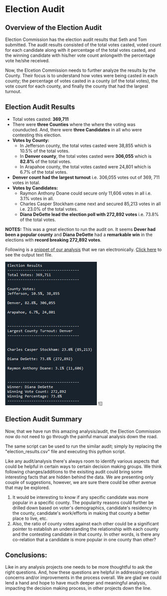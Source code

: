# Election Audit

## Overview of the Election Audit
Election Commission has the election audit results that Seth and Tom submitted. The audit results consisted of the total votes casted, voted count for each candidate along with it percentage of the total votes casted, and the winning candidate with his/her vote count anlongwith the percentage vote he/she received.

Now, the Elcetion Commission needs to further analyze the results by the County. Their focus is to understand how votes were being casted in each county; the percentage of votes casted in a county (of the total votes), the vote count for each county, and finally the county that had the largest turnout.


## Election Audit Results
- Total votes casted: **369,711**
- There were **three Counties** where the where the voting was counducted. And, there were **three Candidates** in all who were contesting this election.
- **Votes by County:**
  - In Jefferson county, the total votes casted were 38,855 which is 10.5% of the total votes.
  - In **Denver county**, the total votes casted were **306,055** which is **82.8%** of the total votes.
  - In Arapahoe county, the total votes casted were 24,801 which is 6.7% of the total votes.
- **Denver count had the largest turnout** i.e. 306,055 votes out of 369, 711 votes in total.
- **Votes by Candidates:**
   - Raymon Anthony Doane could secure only 11,606 votes in all i.e. 3.1% votes in all.
   - Charles Casper Stockham came next and secured 85,213 votes in all i.e. 23.0% of the total votes.
  - **Diana DeGette lead the election poll with 272,892 votes** i.e. 73.8% of the total votes.
 

**NOTES:** This was a great election to run the audit on. It seems **Dever had been a popular county** and **Diana DeGette** had a **remarkable win** in the elections with **record breaking 272,892 votes**.

Following is a [snippet of our analysis](https://github.com/neerajain9/RDS-BootCamp/blob/master/Homework/Module%203%20Challenge/analysis/Output%20on%20the%20terminal.png) that we ran electronically. [Click here](https://github.com/neerajain9/RDS-BootCamp/blob/master/Homework/Module%203%20Challenge/analysis/election_results.txt) to see the output text file.

![](https://raw.githubusercontent.com/neerajain9/RDS-BootCamp/master/Homework/Module%203%20Challenge/analysis/Output%20on%20the%20terminal.png)
![] 


## Election Audit Summary
Now, that we have run this amazing analysis/audit, the Election Commission now do not need to go through the painful manual analysis down the road.

The same script can be used to run the similar audit;  simply by replacing the "election_results.csv" file and executing this python script.

Like any audit/analysis there's always room to identify various aspects that could be helpful in certain ways to certain decision making groups. We think following changes/additions to the exisiting audit could bring some interesting facts that are hidden behind the data. We are presenting only couple of suggestions, however, we are sure there could be other avenue that may be explored.
1. It would be interesting to know if any specific candidate was more popular in a specific county. The popularity reasons could further be drilled down based on voter's demographics, candidate's residency in the county, candidate's work/efforts in making that county a better place to live, etc.
1. Also, the ratio of county votes against each other could be a significant pointer to establish an understanding the relationship with each county and the contesting candidate in that county. In other words, is there any co-relation that a candidate is more popular in one county than other?

## Conclusions:
Like in any analysis projects one needs to be more thoughtful to ask the right questions. And, how these questions are helpful in addressing certain concerns and/or improvements in the process overall. We are glad we could lend a hand and hope to have much deeper and meaningful analysis, impacting the decision making process, in other projects down the line.
